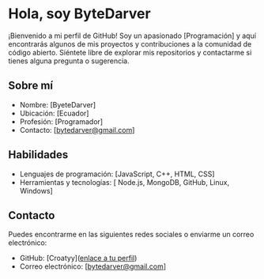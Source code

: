 # Hola, soy ByteDarver

¡Bienvenido a mi perfil de GitHub! Soy un apasionado [Programación] y aquí encontrarás algunos de mis proyectos y contribuciones a la comunidad de código abierto. Siéntete libre de explorar mis repositorios y contactarme si tienes alguna pregunta o sugerencia.

## Sobre mí

- Nombre: [ByeteDarver]
- Ubicación: [Ecuador]
- Profesión: [Programador]
- Contacto: [bytedarver@gmail.com]

## Habilidades

- Lenguajes de programación: [JavaScript, C++, HTML, CSS]
- Herramientas y tecnologías: [ Node.js, MongoDB, GitHub, Linux, Windows] 

## Contacto

Puedes encontrarme en las siguientes redes sociales o enviarme un correo electrónico:

- GitHub: [Croatyy]([enlace a tu perfil](https://github.com/Croatyy))
- Correo electrónico: [bytedarver@gmail.com]

